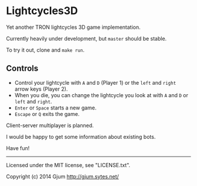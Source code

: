 Lightcycles3D
=============

Yet another TRON lightcycles 3D game implementation.

Currently heavily under development, but `master` should be stable.

To try it out, clone and `make run`.

Controls
--------

- Control your lightcycle with `A` and `D` (Player 1) or the `left` and `right` arrow keys (Player 2).
- When you die, you can change the lightcycle you look at with `A` and `D` or `left` and `right`.
- `Enter` or `Space` starts a new game.
- `Escape` or `Q` exits the game.

Client-server multiplayer is planned.

I would be happy to get some information about existing bots.

Have fun!

---
Licensed under the MIT license, see "LICENSE.txt".

Copyright (c) 2014 Gjum <http://gjum.sytes.net/>
